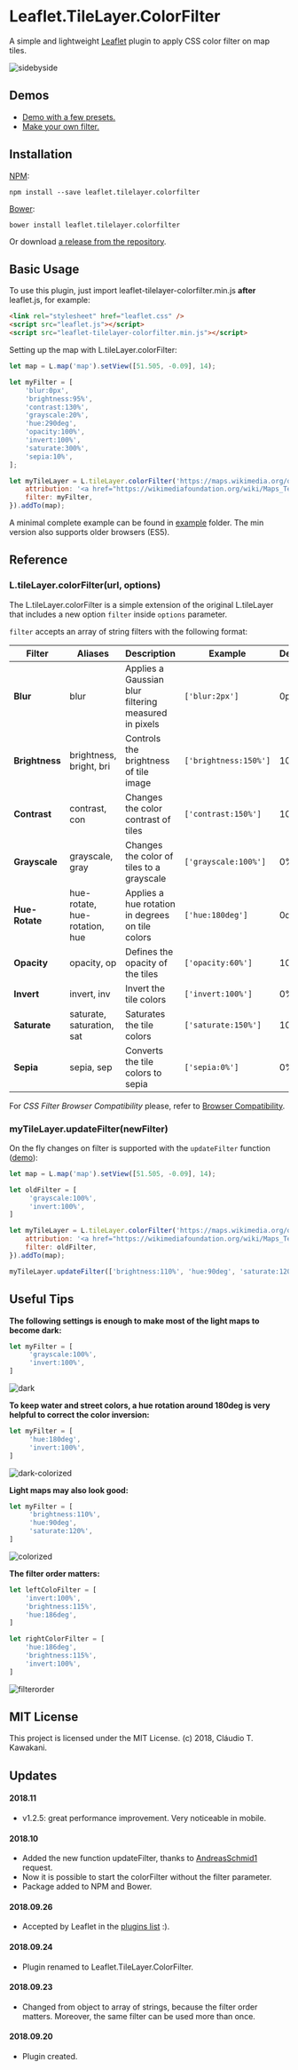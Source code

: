 # Leaflet.TileLayer.ColorFilter
A simple and lightweight [Leaflet](https://leafletjs.com/) plugin to apply CSS color filter on map tiles.

![sidebyside](https://raw.githubusercontent.com/xtk93x/Leaflet.TileLayer.ColorFilter/master/readme-files/sidebyside.png)

## Demos
- [Demo with a few presets.](https://xtk93x.github.io/Leaflet.TileLayer.ColorFilter/)
- [Make your own filter.](https://xtk93x.github.io/Leaflet.TileLayer.ColorFilter.updateFilter/)

## Installation

[NPM](https://www.npmjs.com/package/leaflet.tilelayer.colorfilter):

```
npm install --save leaflet.tilelayer.colorfilter
```

[Bower](https://bower.io):

```
bower install leaflet.tilelayer.colorfilter
```

Or download [a release from the repository](https://github.com/xtk93x/Leaflet.TileLayer.ColorFilter/releases).

## Basic Usage

To use this plugin, just import leaflet-tilelayer-colorfilter.min.js **after** leaflet.js, for example:
```html
<link rel="stylesheet" href="leaflet.css" />
<script src="leaflet.js"></script>
<script src="leaflet-tilelayer-colorfilter.min.js"></script>
```

Setting up the map with L.tileLayer.colorFilter:
```js
let map = L.map('map').setView([51.505, -0.09], 14);

let myFilter = [
    'blur:0px',
    'brightness:95%',
    'contrast:130%',
    'grayscale:20%',
    'hue:290deg',
    'opacity:100%',
    'invert:100%',
    'saturate:300%',
    'sepia:10%',
];

let myTileLayer = L.tileLayer.colorFilter('https://maps.wikimedia.org/osm-intl/{z}/{x}/{y}.png', {
    attribution: '<a href="https://wikimediafoundation.org/wiki/Maps_Terms_of_Use">Wikimedia</a>',
    filter: myFilter,
}).addTo(map);
```

A minimal complete example can be found in [example](https://github.com/xtk93x/Leaflet.TileLayer.ColorFilter/tree/master/example/) folder. The min version also supports older browsers (ES5).

## Reference

### L.tileLayer.colorFilter(url, options)

The L.tileLayer.colorFilter is a simple extension of the original L.tileLayer that includes a new option `filter` inside `options` parameter. 

`filter` accepts an array of string filters with the following format:

| Filter | Aliases | Description | Example | Default |
| --- | --- | --- | --- | --- |
| **Blur** | blur | Applies a Gaussian blur filtering measured in pixels |  `['blur:2px']` | 0px |
| **Brightness** | brightness, bright, bri | Controls the brightness of tile image |  `['brightness:150%']` | 100% |
| **Contrast** | contrast, con | Changes the color contrast of tiles |   `['contrast:150%']` | 100% |
| **Grayscale** | grayscale, gray | Changes the color of tiles to a grayscale |  `['grayscale:100%']` | 0% |
| **Hue-Rotate** | hue-rotate, hue-rotation, hue | Applies a hue rotation in degrees on tile colors | `['hue:180deg']` | 0deg |
| **Opacity** | opacity, op | Defines the opacity of the tiles | `['opacity:60%']` | 100% |
| **Invert** | invert, inv | Invert the tile colors | `['invert:100%']` | 0% |
| **Saturate** | saturate, saturation, sat | Saturates the tile colors | `['saturate:150%']` | 100% |
| **Sepia** | sepia, sep | Converts the tile colors to sepia | `['sepia:0%']` | 0% |

For *CSS Filter Browser Compatibility* please, refer to [Browser Compatibility](https://developer.mozilla.org/en-US/docs/Web/CSS/filter#Browser_compatibility_2).

### myTileLayer.updateFilter(newFilter)
On the fly changes on filter is supported with the `updateFilter` function ([demo](https://xtk93x.github.io/Leaflet.TileLayer.ColorFilter.updateFilter/)):
```js
let map = L.map('map').setView([51.505, -0.09], 14);

let oldFilter = [
     'grayscale:100%',
     'invert:100%',
]

let myTileLayer = L.tileLayer.colorFilter('https://maps.wikimedia.org/osm-intl/{z}/{x}/{y}.png', {
    attribution: '<a href="https://wikimediafoundation.org/wiki/Maps_Terms_of_Use">Wikimedia</a>',
    filter: oldFilter,
}).addTo(map);

myTileLayer.updateFilter(['brightness:110%', 'hue:90deg', 'saturate:120%']);
```
 
## Useful Tips
**The following settings is enough to make most of the light maps to become dark:**

```js
let myFilter = [
     'grayscale:100%',
     'invert:100%',
]
```
![dark](https://raw.githubusercontent.com/xtk93x/Leaflet.TileLayer.ColorFilter/master/readme-files/dark.png)

**To keep water and street colors, a hue rotation around 180deg is very helpful to correct the color inversion:**

```js
let myFilter = [
     'hue:180deg',
     'invert:100%',
]
```
![dark-colorized](https://raw.githubusercontent.com/xtk93x/Leaflet.TileLayer.ColorFilter/master/readme-files/dark-colorized.png)
    
**Light maps may also look good:**

```js
let myFilter = [
     'brightness:110%',
     'hue:90deg',
     'saturate:120%',
]
```
![colorized](https://raw.githubusercontent.com/xtk93x/Leaflet.TileLayer.ColorFilter/master/readme-files/colorized.png)

**The filter order matters:**

```js
let leftColoFilter = [
    'invert:100%',
    'brightness:115%',
    'hue:186deg',
]

let rightColorFilter = [
    'hue:186deg',
    'brightness:115%',
    'invert:100%',
]
```
![filterorder](https://raw.githubusercontent.com/xtk93x/Leaflet.TileLayer.ColorFilter/master/readme-files/filterorder.png)

## MIT License
This project is licensed under the MIT License. (c) 2018, Cláudio T. Kawakani.

## Updates
#### 2018.11
- v1.2.5: great performance improvement. Very noticeable in mobile.

#### 2018.10
- Added the new function updateFilter, thanks to [AndreasSchmid1](https://github.com/AndreasSchmid1) request.
- Now it is possible to start the colorFilter without the filter parameter.
- Package added to NPM and Bower.

#### 2018.09.26
- Accepted by Leaflet in the [plugins list](https://leafletjs.com/plugins.html#tileimage-display) :).

#### 2018.09.24
- Plugin renamed to Leaflet.TileLayer.ColorFilter.

#### 2018.09.23
- Changed from object to array of strings, because the filter order matters. Moreover, the same filter can be used more than once.

#### 2018.09.20
- Plugin created.
